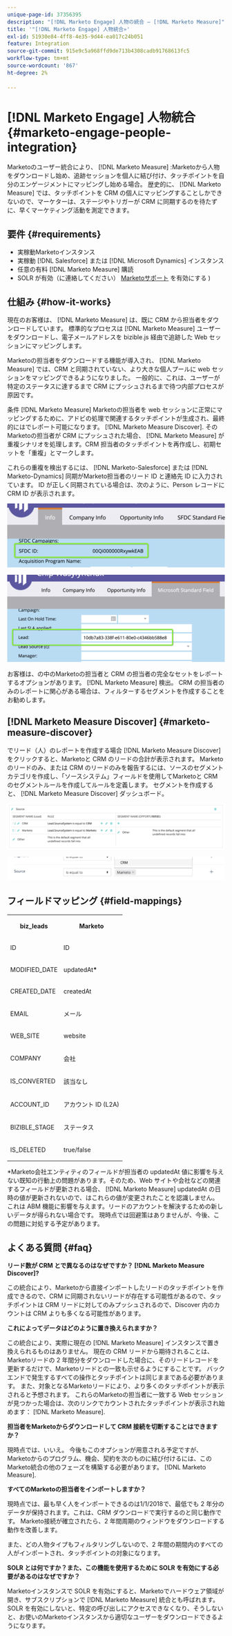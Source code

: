 ```yaml
---
unique-page-id: 37356395
description: "[!DNL Marketo Engage] 人物の統合 — [!DNL Marketo Measure]"
title: '"[!DNL Marketo Engage] 人物統合»'
exl-id: 51930e84-4ff8-4e35-9d44-ea017c24b051
feature: Integration
source-git-commit: 915e9c5a968ffd9de713b4308cadb91768613fc5
workflow-type: tm+mt
source-wordcount: '867'
ht-degree: 2%

---
```


# [!DNL Marketo Engage] 人物統合 {#marketo-engage-people-integration}

Marketoのユーザー統合により、 [!DNL Marketo Measure] :Marketoから人物をダウンロードし始め、追跡セッションを個人に結び付け、タッチポイントを自分のエンゲージメントにマッピングし始める場合。 歴史的に、 [!DNL Marketo Measure] では、タッチポイントを CRM の個人にマッピングすることしかできないので、マーケターは、ステージやトリガーが CRM に同期するのを待たずに、早くマーケティング活動を測定できます。

## 要件 {#requirements}

* 実稼動Marketoインスタンス
* 実稼動 [!DNL Salesforce] または [!DNL Microsoft Dynamics] インスタンス
* 任意の有料 [!DNL Marketo Measure] 購読
* SOLR が有効（に連絡してください） [Marketoサポート](https://nation.marketo.com/t5/Support/ct-p/Support) を有効にする )

## 仕組み {#how-it-works}

現在のお客様は、 [!DNL Marketo Measure] は、既に CRM から担当者をダウンロードしています。 標準的なプロセスは [!DNL Marketo Measure] ユーザーをダウンロードし、電子メールアドレスを bizible.js 経由で追跡した Web セッションにマッピングします。

Marketoの担当者をダウンロードする機能が導入され、 [!DNL Marketo Measure] では、CRM と同期されていない、より大きな個人プールに web セッションをマッピングできるようになりました。 一般的に、これは、ユーザーが特定のステータスに達するまで CRM にプッシュされるまで待つ内部プロセスが原因です。

条件 [!DNL Marketo Measure] Marketoの担当者を web セッションに正常にマッピングするために、アドビの処理で関連するタッチポイントが生成され、最終的にはでレポート可能になります。 [!DNL Marketo Measure Discover]. そのMarketoの担当者が CRM にプッシュされた場合、 [!DNL Marketo Measure] が重複シナリオを処理します。CRM 担当者のタッチポイントを再作成し、初期セットを「重複」とマークします。

これらの重複を検出するには、 [!DNL Marketo-Salesforce] または [!DNL Marketo-Dynamics] 同期がMarketo担当者のリード ID と連絡先 ID に入力されています。 ID が正しく同期されている場合は、次のように、Person レコードに CRM ID が表示されます。

![](assets/5a.png)

![](assets/5b.png)

お客様は、の中のMarketoの担当者と CRM の担当者の完全なセットをレポートするオプションがあります。 [!DNL Marketo Measure] 検出。 CRM の担当者のみのレポートに関心がある場合は、フィルターするセグメントを作成することをお勧めします。

## [!DNL Marketo Measure Discover] {#marketo-measure-discover}

でリード（人）のレポートを作成する場合 [!DNL Marketo Measure Discover]をクリックすると、Marketoと CRM のリードの合計が表示されます。 Marketoのリードのみ、または CRM のリードのみを報告するには、ソースのセグメントカテゴリを作成し、「ソースシステム」フィールドを使用してMarketoと CRM のセグメントルールを作成してルールを定義します。 セグメントを作成すると、 [!DNL Marketo Measure Discover] ダッシュボード。

![](assets/bizible-discover-1.png)

![](assets/bizible-discover-2.png)

## フィールドマッピング {#field-mappings}

<table> 
 <colgroup> 
  <col> 
  <col> 
 </colgroup> 
 <tbody> 
  <tr> 
   <th><p><strong>biz_leads</strong></p></th> 
   <th><p><strong>Marketo</strong></p></th> 
  </tr> 
  <tr> 
   <td><p>ID</p></td> 
   <td><p>ID</p></td> 
  </tr> 
  <tr> 
   <td><p>MODIFIED_DATE</p></td> 
   <td><p>updatedAt<strong>*</strong></p></td> 
  </tr> 
  <tr> 
   <td><p>CREATED_DATE</p></td> 
   <td><p>createdAt</p></td> 
  </tr> 
  <tr> 
   <td><p>EMAIL</p></td> 
   <td><p>メール</p></td> 
  </tr> 
  <tr> 
   <td><p>WEB_SITE</p></td> 
   <td><p>website</p></td> 
  </tr> 
  <tr> 
   <td><p>COMPANY</p></td> 
   <td><p>会社</p></td> 
  </tr> 
  <tr> 
   <td><p>IS_CONVERTED</p></td> 
   <td><p>該当なし</p></td> 
  </tr> 
  <tr> 
   <td><p>ACCOUNT_ID</p></td> 
   <td><p>アカウント ID (L2A)</p></td> 
  </tr> 
  <tr> 
   <td><p>BIZIBLE_STAGE</p></td> 
   <td><p>ステータス</p></td> 
  </tr> 
  <tr> 
   <td><p>IS_DELETED</p></td> 
   <td><p>true/false</p></td> 
  </tr> 
 </tbody> 
</table>

*Marketo会社エンティティのフィールドが担当者の updatedAt 値に影響を与えない既知の行動上の問題があります。そのため、Web サイトや会社などの関連するフィールドが更新される場合、 [!DNL Marketo Measure] updatedAt の日時の値が更新されないので、はこれらの値が変更されたことを認識しません。 これは ABM 機能に影響を与えます。リードのアカウントを解決するための新しいデータが得られない場合です。 現時点では回避策はありませんが、今後、この問題に対処する予定があります。

## よくある質問 {#faq}

**リード数が CRM とで異なるのはなぜですか？ [!DNL Marketo Measure Discover]?**

この統合により、Marketoから直接インポートしたリードのタッチポイントを作成できるので、CRM に同期されないリードが存在する可能性があるので、タッチポイントは CRM リードに対してのみプッシュされるので、Discover 内のカウントは CRM よりも多くなる可能性があります。

**これによってデータはどのように置き換えられますか？**

この統合により、実際に現在の [!DNL Marketo Measure] インスタンスで置き換えられるものはありません。 現在の CRM リードから期待されることは、Marketoリードの 2 年間分をダウンロードした場合に、そのリードレコードを更新するだけで、Marketoリードとの一致も示せるようにすることです。 バックエンドで発生するすべての操作とタッチポイントは同じままである必要があります。 また、対象となるMarketoリードにより、より多くのタッチポイントが表示されると予想されます。 これらのMarketoの担当者に一致する Web セッションが見つかった場合は、次のリンクでカウントされたタッチポイントが表示され始めます： [!DNL Marketo Measure].

**担当者をMarketoからダウンロードして CRM 接続を切断することはできますか？**

現時点では、いいえ。 今後もこのオプションが用意される予定ですが、Marketoからのプログラム、機会、契約を次のものに結び付けるには、このMarketo統合の他のフェーズを構築する必要があります。 [!DNL Marketo Measure].

**すべてのMarketoの担当者をインポートしますか？**

現時点では、最も早く人をインポートできるのは1/1/2018で、最低でも 2 年分のデータが保持されます。これは、CRM ダウンロードで実行するのと同じ動作です。 Marketo接続が確立されたら、2 年間周期のウィンドウをダウンロードする動作を改善します。

また、どの人物タイプもフィルタリングしないので、2 年間の期間内のすべての人がインポートされ、タッチポイントの対象になります。

**SOLR とは何ですか？また、この機能を使用するために SOLR を有効にする必要があるのはなぜですか？**

Marketoインスタンスで SOLR を有効にすると、Marketoでハードウェア領域が開き、サブスクリプションで [!DNL Marketo Measure] 統合とも呼ばれます。 SOLR を有効にしないと、特定の呼び出しにアクセスできなくなり、そうしないと、お使いのMarketoインスタンスから適切なユーザーをダウンロードできるようになります。
